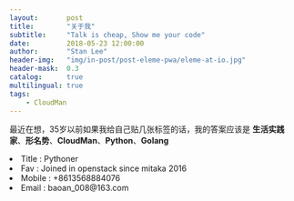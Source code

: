 ```yaml
---
layout:       post
title:        "关于我"
subtitle:     "Talk is cheap, Show me your code"
date:         2018-05-23 12:00:00
author:       "Stan Lee"
header-img:   "img/in-post/post-eleme-pwa/eleme-at-io.jpg"
header-mask:  0.3
catalog:      true
multilingual: true
tags:
    - CloudMan
---
```

最近在想，35岁以前如果我给自己贴几张标签的话，我的答案应该是 **生活实践家**、**形名势**、**CloudMan**、**Python**、**Golang**

<div>
<li> Title : Pythoner </li>
<li> Fav : Joined in openstack since mitaka 2016 </li>
<li> Mobile : +8613568884076 </li>
<li> Email : baoan_008@163.com </li>
</div>
